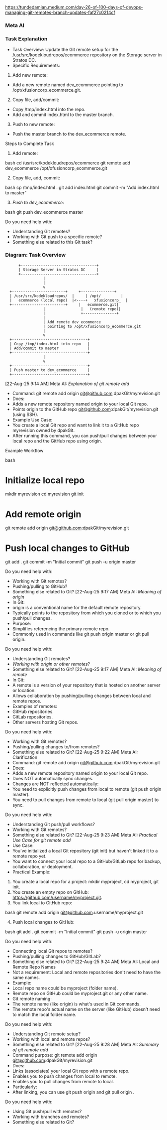 https://tundedamian.medium.com/day-26-of-100-days-of-devops-managing-git-remotes-branch-updates-faf27c0214cf

### Meta AI

### Task Explanation
- Task Overview: Update the Git remote setup for the /usr/src/kodekloudrepos/ecommerce repository on the Storage server in Stratos DC.
- Specific Requirements:
1. Add new remote:
- Add a new remote named dev_ecommerce pointing to /opt/xfusioncorp_ecommerce.git.
2. Copy file, add/commit:
- Copy /tmp/index.html into the repo.
- Add and commit index.html to the master branch.
3. Push to new remote:
- Push the master branch to the dev_ecommerce remote.

Steps to Complete Task
1. Add remote:

bash
cd /usr/src/kodekloudrepos/ecommerce
git remote add dev_ecommerce /opt/xfusioncorp_ecommerce.git

2. Copy file, add, commit:

bash
cp /tmp/index.html .
git add index.html
git commit -m "Add index.html to master"

3. *Push to dev_ecommerce*:

bash
git push dev_ecommerce master


Do you need help with:
- Understanding Git remotes?
- Working with Git push to a specific remote?
- Something else related to this Git task?


### Diagram: Task Overview

          +----------------------------------+
          | Storage Server in Stratos DC     |
          +----------------------------------+
                     |
                     |
                     v
      +------------------------+     +---------------+
      | /usr/src/kodekloudrepos/  |     | /opt/         |
      |   ecommerce (local repo)  |<----+   xfusioncorp_  |
      +------------------------+     |   ecommerce.git|
                     |                |   (remote repo)|
                     |                +---------------+
                     |
                     | Add remote dev_ecommerce
                     | pointing to /opt/xfusioncorp_ecommerce.git
                     |
                     v
      +----------------------------------+
      | Copy /tmp/index.html into repo   |
      | Add/commit to master             |
      +----------------------------------+
                     |
                     v
      +----------------------------------+
      | Push master to dev_ecommerce     |
      +----------------------------------+


[22-Aug-25 9:14 AM] Meta AI: *Explanation of git remote add*
- Command: git remote add origin git@github.com:dpakGit/myrevision.git
- Does:
- Adds a new remote repository named origin to your local Git repo.
- Points origin to the GitHub repo git@github.com:dpakGit/myrevision.git (using SSH).
- Example Use Case:
- You create a local Git repo and want to link it to a GitHub repo myrevision owned by dpakGit.
- After running this command, you can push/pull changes between your local repo and the GitHub repo using origin.

Example Workflow

bash
# Initialize local repo
mkdir myrevision
cd myrevision
git init

# Add remote origin
git remote add origin git@github.com:dpakGit/myrevision.git

# Push local changes to GitHub
git add .
git commit -m "Initial commit"
git push -u origin master


Do you need help with:
- Working with Git remotes?
- Pushing/pulling to GitHub?
- Something else related to Git?
[22-Aug-25 9:17 AM] Meta AI: *Meaning of origin*
- In Git:
- origin is a conventional name for the default remote repository.
- Typically points to the repository from which you cloned or to which you push/pull changes.
- Purpose:
- Simplifies referencing the primary remote repo.
- Commonly used in commands like git push origin master or git pull origin.

Do you need help with:
- Understanding Git remotes?
- *Working with origin or other remotes*?
- Something else related to Git?
[22-Aug-25 9:17 AM] Meta AI: *Meaning of remote*
- In Git:
- A remote is a version of your repository that is hosted on another server or location.
- Allows collaboration by pushing/pulling changes between local and remote repos.
- Examples of remotes:
- GitHub repositories.
- GitLab repositories.
- Other servers hosting Git repos.

Do you need help with:
- Working with Git remotes?
- Pushing/pulling changes to/from remotes?
- Something else related to Git?
[22-Aug-25 9:22 AM] Meta AI: Clarification
- Command: git remote add origin git@github.com:dpakGit/myrevision.git
- Does:
- Adds a new remote repository named origin to your local Git repo.
- Does NOT automatically sync changes.
- Changes are NOT reflected automatically:
- You need to explicitly push changes from local to remote (git push origin master).
- You need to pull changes from remote to local (git pull origin master) to sync.

Do you need help with:
- Understanding Git push/pull workflows?
- Working with Git remotes?
- Something else related to Git?
[22-Aug-25 9:23 AM] Meta AI: *Practical Use Case for git remote add*
- Use Case:
- You've initialized a local Git repository (git init) but haven't linked it to a remote repo yet.
- You want to connect your local repo to a GitHub/GitLab repo for backup, collaboration, or deployment.
- Practical Example:
1. You create a local repo for a project: mkdir myproject, cd myproject, git init.
2. You create an empty repo on GitHub: https://github.com/username/myproject.git.
3. You link local to GitHub repo:

bash
git remote add origin git@github.com:username/myproject.git

4. Push local changes to GitHub:

bash
git add .
git commit -m "Initial commit"
git push -u origin master


Do you need help with:
- Connecting local Git repos to remotes?
- Pushing/pulling changes to GitHub/GitLab?
- Something else related to Git?
[22-Aug-25 9:24 AM] Meta AI: Local and Remote Repo Names
- Not a requirement: Local and remote repositories don't need to have the same names.
- Example:
- Local repo name could be myproject (folder name).
- Remote repo on GitHub could be myproject.git or any other name.
- Git remote naming:
- The remote name (like origin) is what's used in Git commands.
- The remote repo's actual name on the server (like GitHub) doesn't need to match the local folder name.

Do you need help with:
- Understanding Git remote setup?
- Working with local and remote repos?
- Something else related to Git?
[22-Aug-25 9:28 AM] Meta AI: *Summary of git remote add*
- Command purpose: git remote add origin git@github.com:dpakGit/myrevision.git
- Does:
- Links (associates) your local Git repo with a remote repo.
- Enables you to push changes from local to remote.
- Enables you to pull changes from remote to local.
- Particularly:
- After linking, you can use git push origin <branch> and git pull origin <branch>.

Do you need help with:
- Using Git push/pull with remotes?
- Working with branches and remotes?
- Something else related to Git?




